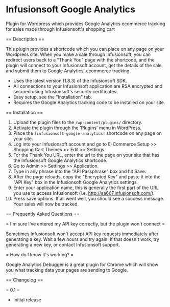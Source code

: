 Infusionsoft Google Analytics
=============================

Plugin for Wordpress which provides Google Analytics ecommerce tracking for sales made through Infusionsoft's shopping cart

== Description ==

This plugin provides a shortcode which you can place on any page on your Wordpress site. When you make a sale through Infusionsoft, you can redirect users back to a "Thank You" page with the shortcode, and the plugin will connect to your Infusionsoft account, get the details of the sale, and submit them to Google Analytics' ecommerce tracking.

*   Uses the latest version (1.8.3) of the Infusionsoft SDK.
*   All connections to your Infusionsoft application are RSA encrypted and secured using Infusionsoft's security certificates.
*   Easy setup, see the "Installation" tab.
*   Requires the Google Analytics tracking code to be installed on your site.

== Installation ==

1. Upload the plugin files to the `/wp-content/plugins/` directory.
2. Activate the plugin through the 'Plugins' menu in WordPress.
3. Place the `[infusionsoft-google-analytics]` shortcode on any page on your site.
4. Log into your Infusionsoft account and go to E-Commerce Setup >> Shopping Cart Themes >> Edit >> Settings.
5. For the Thank You URL, enter the url to the page on your site that has the Infusionsoft Google Analytics shortcode.
6. Go to Admin >> Settings >> Application.
7. Type in any phrase into the "API Passphrase" box and hit Save.
8. After the page reloads, copy the "Encrypted Key" and paste it into the "API Key" box in the Infusionsoft Google Analytics settings.
9. Enter your application name, this is generally the first part of the URL you use to access Infusionsoft (i.e. http://aa667.infusionsoft.com/).
10. Press save options. If all went well, you should see a success message. Your sales will now be tracked.

== Frequently Asked Questions ==

= I'm sure I've entered my API key correctly, but the plugin won't connect =

Sometimes Infusionsoft won't accept API key requests immediately after generating a key. Wait a few hours and try again. If that doesn't work, try generating a new key, or contact Infusionsoft support.

= How do I know it's working? =

Google Analytics Debugger is a great plugin for Chrome which will show you what tracking data your pages are sending to Google.


== Changelog ==

= 0.1 =
* Initial release
